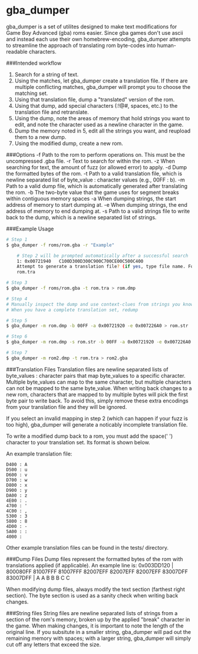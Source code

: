 # gba_dumper

gba_dumper is a set of utilites designed to make text modifications for Game Boy Advanced (gba) roms easier. Since gba games don't use ascii and instead each use their own homebrew-encoding, gba_dumper attempts to streamline the approach of translating rom byte-codes into human-readable characters.

###Intended workflow
1. Search for a string of text.
2. Using the matches, let gba_dumper create a translation file. If there are multiple conflicting matches, gba_dumper will prompt you to choose the matching set.
3. Using that translation file, dump a "translated" version of the rom.
4. Using that dump, add special characters (:!@#, spaces, etc.) to the translation file and retranslate.
5. Using the dump, note the areas of memory that hold strings you want to edit, and note the character used as a newline character in the game.
6. Dump the memory noted in 5, edit all the strings you want, and reupload them to a new dump.
7. Using the modified dump, create a new rom.

###Options
-f	Path to the rom to perform operations on. This must be the uncompressed .gba file.
-r	Text to search for within the rom.
-z	When searching for text, the amount of fuzz (or allowed error) to apply.
-d	Dump the formatted bytes of the rom.
-t	Path to a valid translation file, which is newline separated list of byte_value : character values (e.g., 00FF : b).
-m	Path to a valid dump file, which is automatically generated after translating the rom.
-b	The two-byte value that the game uses for segment breaks within contiguous memory spaces
-a	When dumping strings, the start address of memory to start dumping at.
-e	When dumping strings, the end address of memory to end dumping at.
-s	Path to a valid strings file to write back to the dump, which is a newline separated list of strings.

###Example Usage
```bash
# Step 1
$ gba_dumper -f roms/rom.gba -r "Example"

	# Step 2 will be prompted automatically after a successful search
	1: 0x00721940	C100D300D300C900C700CE00C500C400
	Attempt to generate a translation file? (if yes, type file name. For no, type nothing):
	rom.tra

# Step 3	 
$ gba_dumper -f roms/rom.gba -t rom.tra > rom.dmp

# Step 4 
# Manually inspect the dump and use context-clues from strings you know to add symbols to the translation set.
# When you have a complete translation set, redump

# Step 5	 
$ gba_dumper -m rom.dmp -b 00FF -a 0x00721920 -e 0x007226A0 > rom.str

# Step 6	 
$ gba_dumper -m rom.dmp -s rom.str -b 00FF -a 0x00721920 -e 0x007226A0 > rom2.dmp

# Step 7	 
$ gba_dumper -m rom2.dmp -t rom.tra > rom2.gba
```

###Translation Files
Translation files are newline separated lists of byte_values : character pairs that map byte_values to a specific character. Multiple byte_values can map to the same character, but multiple characters can not be mapped to the same byte_value. When writing back changes to a new rom, characters that are mapped to by multiple bytes will pick the first byte pair to write back. To avoid this, simply remove these extra encodings from your translation file and they will be ignored.

If you select an invalid mapping in step 2 (which can happen if your fuzz is too high), gba_dumper will generate a noticably incomplete translation file.

To write a modified dump back to a rom, you must add the space(' ') character to your translation set. Its format is shown below.

An example translation file:
```
D400 : A
D500 : u
D600 : v
D700 : w
D800 : x
D900 : y
DA00 : z
4E00 : .
4700 : '
4C00 : ,
5300 : 3
5800 : 8
4D00 : -
5A00 : :
4000 :  
```

Other example translation files can be found in the tests/ directory.

###Dump Files
Dump files represent the formatted bytes of the rom with translations applied (if applicable). An example line is:
0x003DD120 |	800080FF 81007FFF 81007FFF 82007EFF 82007EFF 82007EFF 83007DFF 83007DFF 	|   A A B B B C C 

When modifying dump files, always modify the text section (farthest right section). The byte section is used as a sanity check when writing back changes.

###String files
String files are newline separated lists of strings from a section of the rom's memory, broken up by the applied "break" character in the game. When making changes, it is important to note the length of the original line. If you subsitute in a smaller string, gba_dumper will pad out the remaining memory with spaces; with a larger string, gba_dumper will simply cut off any letters that exceed the size. 